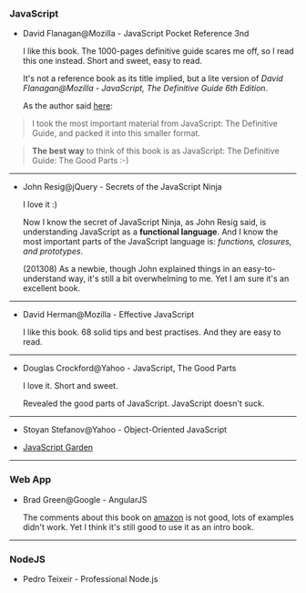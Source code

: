 
### JavaScript

- David Flanagan@Mozilla - JavaScript Pocket Reference 3nd

	I like this book. The 1000-pages definitive guide scares me off, so I read this one instead. Short and sweet, easy to read.
	
	It's not a reference book as its title implied, but a lite version of *David Flanagan@Mozilla - JavaScript, The Definitive Guide 6th Edition*. 
	
	As the author said [here](http://www.amazon.com/review/R16NA5BO6HS8LF/ref=cm_cr_dp_cmt?ie=UTF8&ASIN=1449316859&channel=detail-glance&nodeID=283155&store=books#MxQT2LGVEBUH5):

> I took the most important material from JavaScript: The Definitive Guide, and packed it into this smaller format. 

> **The best way** to think of this book is as JavaScript: The Definitive Guide: The Good Parts :-)

---

- John Resig@jQuery - Secrets of the JavaScript Ninja

	I love it :)
	
	Now I know the secret of JavaScript Ninja, as John Resig said, is understanding JavaScript as a **functional language**. And I know the most important parts of the JavaScript language is: *functions, closures, and prototypes*.

	(201308) As a newbie, though John explained things in an easy-to-understand way, it's still a bit overwhelming to me. Yet I am sure it's an excellent book.
	
---

- David Herman@Mozilla - Effective JavaScript

	I like this book. 68 solid tips and best practises. And they are easy to read.
	
---

- Douglas Crockford@Yahoo - JavaScript, The Good Parts

	I love it. Short and sweet.
	
	Revealed the good parts of JavaScript. JavaScript doesn't suck.
	
---

- Stoyan Stefanov@Yahoo - Object-Oriented JavaScript


- [JavaScript Garden](bonsaiden.github.io/JavaScript-Garden/)


---

### Web App

- Brad Green@Google - AngularJS

	The comments about this book on [amazon](http://www.amazon.com/dp/1449344852) is not good, lots of examples didn't work. Yet I think it's still good to use it as an intro book.

---

### NodeJS
- Pedro Teixeir - Professional Node.js
